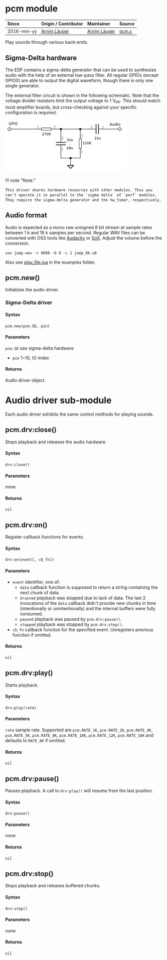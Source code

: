 # pcm module
| Since  | Origin / Contributor  | Maintainer  | Source  |
| :----- | :-------------------- | :---------- | :------ |
| 2016-mm-yy | [Arnim Läuger](https://github.com/devsaurus) | [Arnim Läuger](https://github.com/devsaurus) | [pcm.c](../../../app/modules/pcm.c)|

Play sounds through various back-ends.

## Sigma-Delta hardware

The ESP contains a sigma-delta generator that can be used to synthesize audio with the help of an external low-pass filter. All regular GPIOs (except GPIO0) are able to output the digital waveform, though there is only one single generator.

The external filter circuit is shown in the following schematic. Note that the voltage divider resistors limit the output voltage to 1&nbsp;V<sub>PP</sub>. This should match most amplifier boards, but cross-checking against your specific configuration is required.

![low-pass filter](../../img/sigma_delta_audiofilter.png "low-pass filter for sigma-delta driver")


!!! note "Note:"

    This driver shares hardware resources with other modules. Thus you can't operate it in parallel to the `sigma delta` of `perf` modules. They require the sigma-delta generator and the hw_timer, respectively.


## Audio format
Audio is expected as a mono raw unsigned 8&nbsp;bit stream at sample rates between 1&nbsp;k and 16&nbsp;k samples per second. Regular WAV files can be converted with OSS tools like [Audacity](http://www.audacityteam.org/) or [SoX](http://sox.sourceforge.net/). Adjust the volume before the conversion.
```
sox jump.wav -r 8000 -b 8 -c 1 jump_8k.u8
```

Also see [play_file.lua](../../../lua_examples/pcm/play_file.lua) in the examples folder.

## pcm.new()
Initializes the audio driver.

### Sigma-Delta driver

#### Syntax
`pcm.new(pcm.SD, pin)`

#### Parameters
`pcm.SD` use sigma-delta hardware
- `pin` 1~10, IO index

#### Returns
Audio driver object.

# Audio driver sub-module
Each audio driver exhibits the same control methods for playing sounds.

## pcm.drv:close()
Stops playback and releases the audio hardware.

#### Syntax
`drv:close()`

#### Parameters
none

#### Returns
`nil`

## pcm.drv:on()
Register callback functions for events.

#### Syntax
`drv:on(event[, cb_fn])`

#### Parameters
- `event` identifier, one of:
  - `data` callback function is supposed to return a string containing the next chunk of data.
  - `drained` playback was stopped due to lack of data. The last 2 invocations of the `data` callback didn't provide new chunks in time (intentionally or unintentionally) and the internal buffers were fully consumed.
  - `paused` playback was paused by `pcm.drv:pause()`.
  - `stopped` playback was stopped by `pcm.drv:stop()`.
- `cb_fn` callback function for the specified event. Unregisters previous function if omitted.

#### Returns
`nil`

## pcm.drv:play()
Starts playback.

#### Syntax
`drv:play(rate)`

#### Parameters
`rate` sample rate. Supported are `pcm.RATE_1K`, `pcm.RATE_2K`, `pcm.RATE_4K`, `pcm.RATE_5K`, `pcm.RATE_8K`, `pcm.RATE_10K`, `pcm.RATE_12K`, `pcm.RATE_16K` and defaults to `RATE_8K` if omitted.

#### Returns
`nil`

## pcm.drv:pause()
Pauses playback. A call to `drv:play()` will resume from the last position.

#### Syntax
`drv:pause()`

#### Parameters
none

#### Returns
`nil`

## pcm.drv:stop()
Stops playback and releases buffered chunks.

#### Syntax
`drv:stop()`

#### Parameters
none

#### Returns
`nil`
